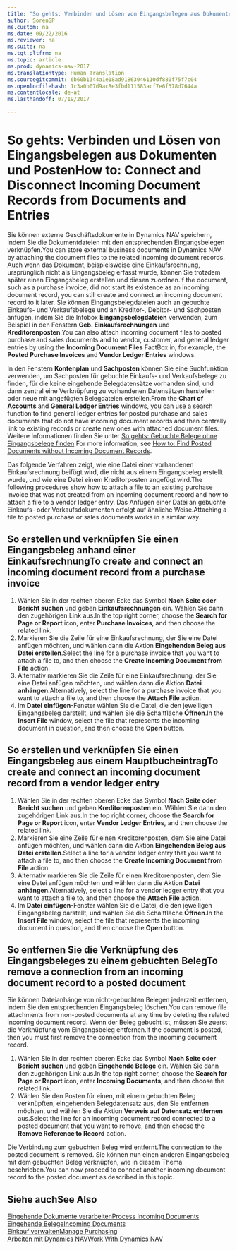 ```yaml
---
title: "So gehts: Verbinden und Lösen von Eingangsbelegen aus Dokumenten und Posten"
author: SorenGP
ms.custom: na
ms.date: 09/22/2016
ms.reviewer: na
ms.suite: na
ms.tgt_pltfrm: na
ms.topic: article
ms.prod: dynamics-nav-2017
ms.translationtype: Human Translation
ms.sourcegitcommit: 6b60b1344a1e18ad91863046110df880f75f7c04
ms.openlocfilehash: 1c3a0b07d9ac8e3fbd111583acf7e6f378d7644a
ms.contentlocale: de-at
ms.lasthandoff: 07/19/2017

---
```


# <a name="how-to-connect-and-disconnect-incoming-document-records-from-documents-and-entries"></a><span data-ttu-id="724ed-102">So gehts: Verbinden und Lösen von Eingangsbelegen aus Dokumenten und Posten</span><span class="sxs-lookup"><span data-stu-id="724ed-102">How to: Connect and Disconnect Incoming Document Records from Documents and Entries</span></span>
<span data-ttu-id="724ed-103">Sie können externe Geschäftsdokumente in Dynamics NAV speichern, indem Sie die Dokumentdateien mit den entsprechenden Eingangsbelegen verknüpfen.</span><span class="sxs-lookup"><span data-stu-id="724ed-103">You can store external business documents in Dynamics NAV by attaching the document files to the related incoming document records.</span></span> <span data-ttu-id="724ed-104">Auch wenn das Dokument, beispielsweise eine Einkaufsrechnung, ursprünglich nicht als Eingangsbeleg erfasst wurde, können Sie trotzdem später einen Eingangsbeleg erstellen und diesen zuordnen.</span><span class="sxs-lookup"><span data-stu-id="724ed-104">If the document, such as a purchase invoice, did not start its existence as an incoming document record, you can still create and connect an incoming document record to it later.</span></span> <span data-ttu-id="724ed-105">Sie können Eingangsbelegdateien auch an gebuchte Einkaufs- und Verkaufsbelege und an Kreditor-, Debitor- und Sachposten anfügen, indem Sie die Infobox **Eingangsbelegdateien** verwenden, zum Beispiel in den Fenstern **Geb. Einkaufsrechnungen** und **Kreditorenposten**.</span><span class="sxs-lookup"><span data-stu-id="724ed-105">You can also attach incoming document files to posted purchase and sales documents and to vendor, customer, and general ledger entries by using the **Incoming Document Files** FactBox in, for example, the **Posted Purchase Invoices** and **Vendor Ledger Entries** windows.</span></span>

<span data-ttu-id="724ed-106">In den Fenstern **Kontenplan** und **Sachposten** können Sie eine Suchfunktion verwenden, um Sachposten für gebuchte Einkaufs- und Verkaufsbelege zu finden, für die keine eingehende Belegdatensätze vorhanden sind, und dann zentral eine Verknüpfung zu vorhandenen Datensätzen herstellen oder neue mit angefügten Belegdateien erstellen.</span><span class="sxs-lookup"><span data-stu-id="724ed-106">From the **Chart of Accounts** and **General Ledger Entries** windows, you can use a search function to find general ledger entries for posted purchase and sales documents that do not have incoming document records and then centrally link to existing records or create new ones with attached document files.</span></span> <span data-ttu-id="724ed-107">Weitere Informationen finden Sie unter [So gehts: Gebuchte Belege ohne Eingangsbelege finden](across-how-find-posted-documents-without-income-document-records.md).</span><span class="sxs-lookup"><span data-stu-id="724ed-107">For more information, see [How to: Find Posted Documents without Incoming Document Records](across-how-find-posted-documents-without-income-document-records.md).</span></span>

<span data-ttu-id="724ed-108">Das folgende Verfahren zeigt, wie eine Datei einer vorhandenen Einkaufsrechnung beifügt wird, die nicht aus einem Eingangsbeleg erstellt wurde, und wie eine Datei einem Kreditorposten angefügt wird.</span><span class="sxs-lookup"><span data-stu-id="724ed-108">The following procedures show how to attach a file to an existing purchase invoice that was not created from an incoming document record and how to attach a file to a vendor ledger entry.</span></span> <span data-ttu-id="724ed-109">Das Anfügen einer Datei an gebuchte Einkaufs- oder Verkaufsdokumenten erfolgt auf ähnliche Weise.</span><span class="sxs-lookup"><span data-stu-id="724ed-109">Attaching a file to posted purchase or sales documents works in a similar way.</span></span>

## <a name="to-create-and-connect-an-incoming-document-record-from-a-purchase-invoice"></a><span data-ttu-id="724ed-110">So erstellen und verknüpfen Sie einen Eingangsbeleg anhand einer Einkaufsrechnung</span><span class="sxs-lookup"><span data-stu-id="724ed-110">To create and connect an incoming document record from a purchase invoice</span></span>
1. <span data-ttu-id="724ed-111">Wählen Sie in der rechten oberen Ecke das Symbol **Nach Seite oder Bericht suchen** und geben **Einkaufsrechnungen** ein. Wählen Sie dann den zugehörigen Link aus.</span><span class="sxs-lookup"><span data-stu-id="724ed-111">In the top right corner, choose the **Search for Page or Report** icon, enter **Purchase Invoices**, and then choose the related link.</span></span>
2. <span data-ttu-id="724ed-112">Markieren Sie die Zeile für eine Einkaufsrechnung, der Sie eine Datei anfügen möchten, und wählen dann die Aktion **Eingehenden Beleg aus Datei erstellen**.</span><span class="sxs-lookup"><span data-stu-id="724ed-112">Select the line for a purchase invoice that you want to attach a file to, and then choose the **Create Incoming Document from File** action.</span></span>
3. <span data-ttu-id="724ed-113">Alternativ markieren Sie die Zeile für eine Einkaufsrechnung, der Sie eine Datei anfügen möchten, und wählen dann die Aktion **Datei anhängen**.</span><span class="sxs-lookup"><span data-stu-id="724ed-113">Alternatively, select the line for a purchase invoice that you want to attach a file to, and then choose the **Attach File** action.</span></span>
4. <span data-ttu-id="724ed-114">Im **Datei einfügen**-Fenster wählen Sie die Datei, die den jeweiligen Eingangsbeleg darstellt, und wählen Sie die Schaltfläche **Öffnen**.</span><span class="sxs-lookup"><span data-stu-id="724ed-114">In the **Insert File** window, select the file that represents the incoming document in question, and then choose the **Open** button.</span></span>

## <a name="to-create-and-connect-an-incoming-document-record-from-a-vendor-ledger-entry"></a><span data-ttu-id="724ed-115">So erstellen und verknüpfen Sie einen Eingangsbeleg aus einem Hauptbucheintrag</span><span class="sxs-lookup"><span data-stu-id="724ed-115">To create and connect an incoming document record from a vendor ledger entry</span></span>
1. <span data-ttu-id="724ed-116">Wählen Sie in der rechten oberen Ecke das Symbol **Nach Seite oder Bericht suchen** und geben **Kreditorenposten** ein. Wählen Sie dann den zugehörigen Link aus.</span><span class="sxs-lookup"><span data-stu-id="724ed-116">In the top right corner, choose the **Search for Page or Report** icon, enter **Vendor Ledger Entries**, and then choose the related link.</span></span>
2. <span data-ttu-id="724ed-117">Markieren Sie eine Zeile für einen Kreditorenposten, dem Sie eine Datei anfügen möchten, und wählen dann die Aktion **Eingehenden Beleg aus Datei erstellen**.</span><span class="sxs-lookup"><span data-stu-id="724ed-117">Select a line for a vendor ledger entry that you want to attach a file to, and then choose the **Create Incoming Document from File** action.</span></span>
3. <span data-ttu-id="724ed-118">Alternativ markieren Sie die Zeile für einen Kreditorenposten, dem Sie eine Datei anfügen möchten und wählen dann die Aktion **Datei anhängen**.</span><span class="sxs-lookup"><span data-stu-id="724ed-118">Alternatively, select a line for a vendor ledger entry that you want to attach a file to, and then choose the **Attach File** action.</span></span>
4. <span data-ttu-id="724ed-119">Im **Datei einfügen**-Fenster wählen Sie die Datei, die den jeweiligen Eingangsbeleg darstellt, und wählen Sie die Schaltfläche **Öffnen**.</span><span class="sxs-lookup"><span data-stu-id="724ed-119">In the **Insert File** window, select the file that represents the incoming document in question, and then choose the **Open** button.</span></span>

## <a name="to-remove-a-connection-from-an-incoming-document-record-to-a-posted-document"></a><span data-ttu-id="724ed-120">So entfernen Sie die Verknüpfung des Eingangsbeleges zu einem gebuchten Beleg</span><span class="sxs-lookup"><span data-stu-id="724ed-120">To remove a connection from an incoming document record to a posted document</span></span>
<span data-ttu-id="724ed-121">Sie können Dateianhänge von nicht-gebuchten Belegen jederzeit entfernen, indem Sie den entsprechenden Eingangsbeleg löschen.</span><span class="sxs-lookup"><span data-stu-id="724ed-121">You can remove file attachments from non-posted documents at any time by deleting the related incoming document record.</span></span> <span data-ttu-id="724ed-122">Wenn der Beleg gebucht ist, müssen Sie zuerst die Verknüpfung vom Eingangsbeleg entfernen.</span><span class="sxs-lookup"><span data-stu-id="724ed-122">If the document is posted, then you must first remove the connection from the incoming document record.</span></span>

1. <span data-ttu-id="724ed-123">Wählen Sie in der rechten oberen Ecke das Symbol **Nach Seite oder Bericht suchen** und geben **Eingehende Belege** ein. Wählen Sie dann den zugehörigen Link aus.</span><span class="sxs-lookup"><span data-stu-id="724ed-123">In the top right corner, choose the **Search for Page or Report** icon, enter **Incoming Documents**, and then choose the related link.</span></span>
2. <span data-ttu-id="724ed-124">Wählen Sie den Posten für einen, mit einem gebuchten Beleg verknüpften, eingehenden Belegdatensatz aus, den Sie entfernen möchten, und wählen Sie die Aktion **Verweis auf Datensatz entfernen** aus.</span><span class="sxs-lookup"><span data-stu-id="724ed-124">Select the line for an incoming document record connected to a posted document that you want to remove, and then choose the **Remove Reference to Record** action.</span></span>

<span data-ttu-id="724ed-125">Die Verbindung zum gebuchten Beleg wird entfernt.</span><span class="sxs-lookup"><span data-stu-id="724ed-125">The connection to the posted document is removed.</span></span> <span data-ttu-id="724ed-126">Sie können nun einen anderen Eingangsbeleg mit dem gebuchten Beleg verknüpfen, wie in diesem Thema beschrieben.</span><span class="sxs-lookup"><span data-stu-id="724ed-126">You can now proceed to connect another incoming document record to the posted document as described in this topic.</span></span>

## <a name="see-also"></a><span data-ttu-id="724ed-127">Siehe auch</span><span class="sxs-lookup"><span data-stu-id="724ed-127">See Also</span></span>  
[<span data-ttu-id="724ed-128">Eingehende Dokumente verarbeiten</span><span class="sxs-lookup"><span data-stu-id="724ed-128">Process Incoming Documents</span></span>](across-process-income-documents.md)  
[<span data-ttu-id="724ed-129">Eingehende Belege</span><span class="sxs-lookup"><span data-stu-id="724ed-129">Incoming Documents</span></span>](across-income-documents.md)  
[<span data-ttu-id="724ed-130">Einkauf verwalten</span><span class="sxs-lookup"><span data-stu-id="724ed-130">Manage Purchasing</span></span>](purchasing-manage-purchasing.md)  
[<span data-ttu-id="724ed-131">Arbeiten mit Dynamics NAV</span><span class="sxs-lookup"><span data-stu-id="724ed-131">Work With Dynamics NAV</span></span>](ui-work-product.md)

